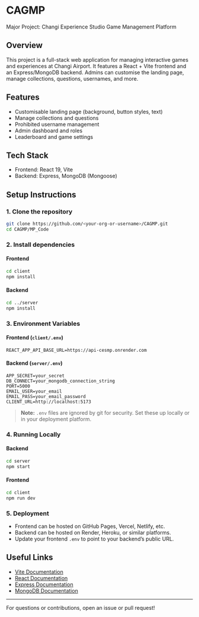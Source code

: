 # CAGMP

Major Project: Changi Experience Studio Game Management Platform

## Overview

This project is a full-stack web application for managing interactive games and experiences at Changi Airport. It features a React + Vite frontend and an Express/MongoDB backend. Admins can customise the landing page, manage collections, questions, usernames, and more.

## Features

- Customisable landing page (background, button styles, text)
- Manage collections and questions
- Prohibited username management
- Admin dashboard and roles
- Leaderboard and game settings

## Tech Stack

- Frontend: React 19, Vite
- Backend: Express, MongoDB (Mongoose)

## Setup Instructions

### 1. Clone the repository

```bash
git clone https://github.com/<your-org-or-username>/CAGMP.git
cd CAGMP/MP_Code
```

### 2. Install dependencies

#### Frontend

```bash
cd client
npm install
```

#### Backend

```bash
cd ../server
npm install
```

### 3. Environment Variables

#### Frontend (`client/.env`)

```
REACT_APP_API_BASE_URL=https://api-cesmp.onrender.com
```

#### Backend (`server/.env`)

```
APP_SECRET=your_secret
DB_CONNECT=your_mongodb_connection_string
PORT=5000
EMAIL_USER=your_email
EMAIL_PASS=your_email_password
CLIENT_URL=http://localhost:5173
```

> **Note:** `.env` files are ignored by git for security. Set these up locally or in your deployment platform.

### 4. Running Locally

#### Backend

```bash
cd server
npm start
```

#### Frontend

```bash
cd client
npm run dev
```

### 5. Deployment

- Frontend can be hosted on GitHub Pages, Vercel, Netlify, etc.
- Backend can be hosted on Render, Heroku, or similar platforms.
- Update your frontend `.env` to point to your backend’s public URL.

## Useful Links

- [Vite Documentation](https://vitejs.dev/)
- [React Documentation](https://react.dev/)
- [Express Documentation](https://expressjs.com/)
- [MongoDB Documentation](https://www.mongodb.com/docs/)

---

For questions or contributions, open an issue or pull request!
